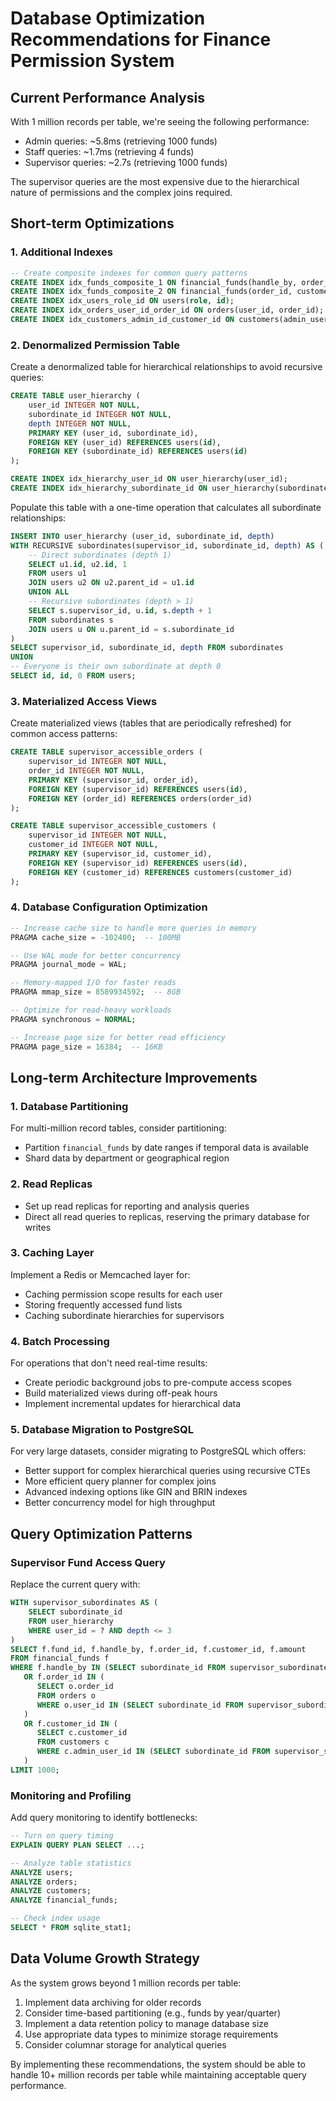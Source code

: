 # Database Optimization Recommendations for Finance Permission System

## Current Performance Analysis

With 1 million records per table, we're seeing the following performance:

- Admin queries: ~5.8ms (retrieving 1000 funds)
- Staff queries: ~1.7ms (retrieving 4 funds)
- Supervisor queries: ~2.7s (retrieving 1000 funds)

The supervisor queries are the most expensive due to the hierarchical nature of permissions and the complex joins required.

## Short-term Optimizations

### 1. Additional Indexes

```sql
-- Create composite indexes for common query patterns
CREATE INDEX idx_funds_composite_1 ON financial_funds(handle_by, order_id);
CREATE INDEX idx_funds_composite_2 ON financial_funds(order_id, customer_id);
CREATE INDEX idx_users_role_id ON users(role, id);
CREATE INDEX idx_orders_user_id_order_id ON orders(user_id, order_id);
CREATE INDEX idx_customers_admin_id_customer_id ON customers(admin_user_id, customer_id);
```

### 2. Denormalized Permission Table

Create a denormalized table for hierarchical relationships to avoid recursive queries:

```sql
CREATE TABLE user_hierarchy (
    user_id INTEGER NOT NULL,
    subordinate_id INTEGER NOT NULL,
    depth INTEGER NOT NULL,
    PRIMARY KEY (user_id, subordinate_id),
    FOREIGN KEY (user_id) REFERENCES users(id),
    FOREIGN KEY (subordinate_id) REFERENCES users(id)
);

CREATE INDEX idx_hierarchy_user_id ON user_hierarchy(user_id);
CREATE INDEX idx_hierarchy_subordinate_id ON user_hierarchy(subordinate_id);
```

Populate this table with a one-time operation that calculates all subordinate relationships:

```sql
INSERT INTO user_hierarchy (user_id, subordinate_id, depth)
WITH RECURSIVE subordinates(supervisor_id, subordinate_id, depth) AS (
    -- Direct subordinates (depth 1)
    SELECT u1.id, u2.id, 1
    FROM users u1
    JOIN users u2 ON u2.parent_id = u1.id
    UNION ALL
    -- Recursive subordinates (depth > 1)
    SELECT s.supervisor_id, u.id, s.depth + 1
    FROM subordinates s
    JOIN users u ON u.parent_id = s.subordinate_id
)
SELECT supervisor_id, subordinate_id, depth FROM subordinates
UNION
-- Everyone is their own subordinate at depth 0
SELECT id, id, 0 FROM users;
```

### 3. Materialized Access Views

Create materialized views (tables that are periodically refreshed) for common access patterns:

```sql
CREATE TABLE supervisor_accessible_orders (
    supervisor_id INTEGER NOT NULL,
    order_id INTEGER NOT NULL,
    PRIMARY KEY (supervisor_id, order_id),
    FOREIGN KEY (supervisor_id) REFERENCES users(id),
    FOREIGN KEY (order_id) REFERENCES orders(order_id)
);

CREATE TABLE supervisor_accessible_customers (
    supervisor_id INTEGER NOT NULL,
    customer_id INTEGER NOT NULL,
    PRIMARY KEY (supervisor_id, customer_id),
    FOREIGN KEY (supervisor_id) REFERENCES users(id),
    FOREIGN KEY (customer_id) REFERENCES customers(customer_id)
);
```

### 4. Database Configuration Optimization

```sql
-- Increase cache size to handle more queries in memory
PRAGMA cache_size = -102400;  -- 100MB

-- Use WAL mode for better concurrency
PRAGMA journal_mode = WAL;

-- Memory-mapped I/O for faster reads
PRAGMA mmap_size = 8589934592;  -- 8GB

-- Optimize for read-heavy workloads
PRAGMA synchronous = NORMAL;

-- Increase page size for better read efficiency
PRAGMA page_size = 16384;  -- 16KB
```

## Long-term Architecture Improvements

### 1. Database Partitioning

For multi-million record tables, consider partitioning:

- Partition `financial_funds` by date ranges if temporal data is available
- Shard data by department or geographical region

### 2. Read Replicas

- Set up read replicas for reporting and analysis queries
- Direct all read queries to replicas, reserving the primary database for writes

### 3. Caching Layer

Implement a Redis or Memcached layer for:

- Caching permission scope results for each user
- Storing frequently accessed fund lists
- Caching subordinate hierarchies for supervisors

### 4. Batch Processing

For operations that don't need real-time results:

- Create periodic background jobs to pre-compute access scopes
- Build materialized views during off-peak hours
- Implement incremental updates for hierarchical data

### 5. Database Migration to PostgreSQL

For very large datasets, consider migrating to PostgreSQL which offers:

- Better support for complex hierarchical queries using recursive CTEs
- More efficient query planner for complex joins
- Advanced indexing options like GIN and BRIN indexes
- Better concurrency model for high throughput

## Query Optimization Patterns

### Supervisor Fund Access Query

Replace the current query with:

```sql
WITH supervisor_subordinates AS (
    SELECT subordinate_id 
    FROM user_hierarchy 
    WHERE user_id = ? AND depth <= 3
)
SELECT f.fund_id, f.handle_by, f.order_id, f.customer_id, f.amount
FROM financial_funds f
WHERE f.handle_by IN (SELECT subordinate_id FROM supervisor_subordinates)
   OR f.order_id IN (
      SELECT o.order_id 
      FROM orders o
      WHERE o.user_id IN (SELECT subordinate_id FROM supervisor_subordinates)
   )
   OR f.customer_id IN (
      SELECT c.customer_id 
      FROM customers c
      WHERE c.admin_user_id IN (SELECT subordinate_id FROM supervisor_subordinates)
   )
LIMIT 1000;
```

### Monitoring and Profiling

Add query monitoring to identify bottlenecks:

```sql
-- Turn on query timing
EXPLAIN QUERY PLAN SELECT ...;

-- Analyze table statistics
ANALYZE users;
ANALYZE orders;
ANALYZE customers;
ANALYZE financial_funds;

-- Check index usage
SELECT * FROM sqlite_stat1;
```

## Data Volume Growth Strategy

As the system grows beyond 1 million records per table:

1. Implement data archiving for older records
2. Consider time-based partitioning (e.g., funds by year/quarter)
3. Implement a data retention policy to manage database size
4. Use appropriate data types to minimize storage requirements
5. Consider columnar storage for analytical queries

By implementing these recommendations, the system should be able to handle 10+ million records per table while maintaining acceptable query performance.